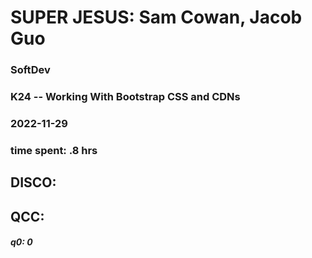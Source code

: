 # SUPER JESUS: Sam Cowan, Jacob Guo
### SoftDev
### K24 -- Working With Bootstrap CSS and CDNs
### 2022-11-29
### time spent: .8 hrs

## DISCO:

## QCC:

##### q0: 0
